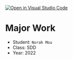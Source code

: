 [![Open in Visual Studio Code](https://classroom.github.com/assets/open-in-vscode-c66648af7eb3fe8bc4f294546bfd86ef473780cde1dea487d3c4ff354943c9ae.svg)](https://classroom.github.com/online_ide?assignment_repo_id=7813748&assignment_repo_type=AssignmentRepo)
# Major Work
- Student: `Norah Mou`
- Class: SDD
- Year: 2022

<!-- Feel free to write whatever notes, logs, info below here! -->
